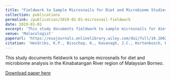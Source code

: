 ```yaml
---
title: "Fieldwork to Sample Microsnails for Diet and Microbiome Studies along the Kinabatangan River, Sabah, Malaysian Borneo"
collection: publications
permalink: /publication/2019-01-01-microsnail-fieldwork
date: 2019-01-01
excerpt: 'This study documents fieldwork to sample microsnails for diet and microbiome analysis in the Kinabatangan River region of Malaysian Borneo.'
venue: 'Malacologist'
paperurl: 'https://esajournals.onlinelibrary.wiley.com/doi/full/10.1002/ecy.3237'
citation: 'Hendriks, K.P., Bisschop, K., Kavanagh, J.C., Kortenbosch, H.H., Larue, A.E.A., ... (2019). &quot;Fieldwork to Sample Microsnails for Diet and Microbiome Studies along the Kinabatangan River, Sabah, Malaysian Borneo.&quot; <i>Malacologist</i>, 72, 33-38.'
---
```

This study documents fieldwork to sample microsnails for diet and microbiome analysis in the Kinabatangan River region of Malaysian Borneo.

[Download paper here](https://esajournals.onlinelibrary.wiley.com/doi/full/10.1002/ecy.3237)